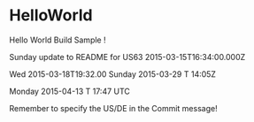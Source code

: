 HelloWorld
==========

Hello World Build Sample !

Sunday update to README for US63 2015-03-15T16:34:00.000Z

Wed 2015-03-18T19:32.00
Sunday 2015-03-29 T 14:05Z

Monday 2015-04-13 T 17:47 UTC

Remember to specify the US/DE in the Commit message!